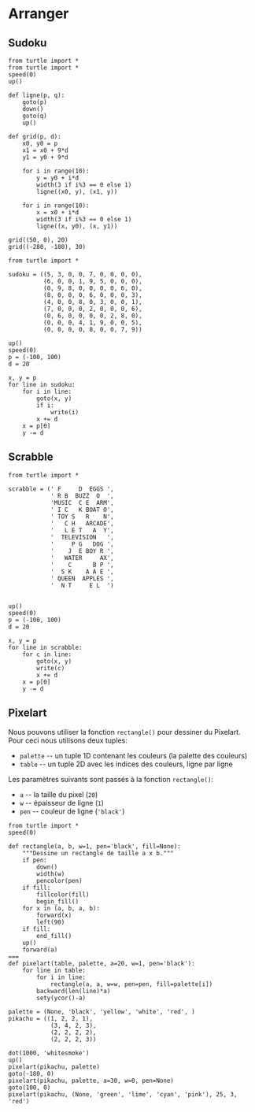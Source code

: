 # Arranger

## Sudoku

```{codeplay}
from turtle import *
from turtle import *
speed(0)
up()

def ligne(p, q):
    goto(p)
    down()
    goto(q)
    up()
    
def grid(p, d):
    x0, y0 = p
    x1 = x0 + 9*d
    y1 = y0 + 9*d

    for i in range(10):
        y = y0 + i*d
        width(3 if i%3 == 0 else 1)
        ligne((x0, y), (x1, y))

    for i in range(10):
        x = x0 + i*d
        width(3 if i%3 == 0 else 1)
        ligne((x, y0), (x, y1))
    
grid((50, 0), 20)
grid((-280, -180), 30)
```


```{codeplay}
from turtle import *

sudoku = ((5, 3, 0, 0, 7, 0, 0, 0, 0),
          (6, 0, 0, 1, 9, 5, 0, 0, 0),
          (0, 9, 8, 0, 0, 0, 0, 6, 0),
          (8, 0, 0, 0, 6, 0, 0, 0, 3),
          (4, 0, 0, 8, 0, 3, 0, 0, 1),
          (7, 0, 0, 0, 2, 0, 0, 0, 6),
          (0, 6, 0, 0, 0, 0, 2, 8, 0),
          (0, 0, 0, 4, 1, 9, 0, 0, 5),
          (0, 0, 0, 0, 8, 0, 0, 7, 9))

up()
speed(0)
p = (-100, 100)
d = 20

x, y = p
for line in sudoku:
    for i in line:
        goto(x, y)
        if i:
            write(i)
        x += d
    x = p[0]
    y -= d
```

## Scrabble

```{codeplay}
from turtle import *

scrabble = (' F     D  EGGS ',
            ' R B  BUZZ  O  ',
            'MUSIC  C E  ARM', 
            ' I C   K BOAT O',
            ' TOY S   R    N',
            '   C H   ARCADE',
            '   L E T   A  Y',
            '  TELEVISION   ',
            '     P G   DOG ',
            '    J  E BOY R ',
            '   WATER     AX',
            '    C      B P ',
            '  S K    A A E ',
            ' QUEEN  APPLES ',
            '  N T     E L  ')


up()
speed(0)
p = (-100, 100)
d = 20

x, y = p
for line in scrabble:
    for c in line:
        goto(x, y)
        write(c)
        x += d
    x = p[0]
    y -= d
```

## Pixelart

Nous pouvons utiliser la fonction `rectangle()` pour dessiner du Pixelart.
Pour ceci nous utilisons deux tuples:

- `palette` -- un tuple 1D contenant les couleurs (la palette des couleurs)
- `table` -- un tuple 2D avec les indices des couleurs, ligne par ligne

Les paramètres suivants sont passés à la fonction `rectangle()`:

- `a` -- la taille du pixel (`20`)
- `w` -- épaisseur de ligne (`1`)
- `pen` -- couleur de ligne (`'black'`)

```{codeplay}
from turtle import *
speed(0)

def rectangle(a, b, w=1, pen='black', fill=None):
    """Dessine un rectangle de taille a x b."""
    if pen:
        down()
        width(w)
        pencolor(pen)
    if fill:
        fillcolor(fill)
        begin_fill()
    for x in (a, b, a, b):
        forward(x)
        left(90)
    if fill:
        end_fill()
    up()
    forward(a)
===
def pixelart(table, palette, a=20, w=1, pen='black'):
    for line in table:
        for i in line:
            rectangle(a, a, w=w, pen=pen, fill=palette[i])
        backward(len(line)*a)
        sety(ycor()-a)

palette = (None, 'black', 'yellow', 'white', 'red', )
pikachu = ((1, 2, 2, 1),
            (3, 4, 2, 3),
            (2, 2, 2, 2),
            (2, 2, 2, 3))

dot(1000, 'whitesmoke')
up()
pixelart(pikachu, palette)
goto(-180, 0)
pixelart(pikachu, palette, a=30, w=0, pen=None)
goto(100, 0)
pixelart(pikachu, (None, 'green', 'lime', 'cyan', 'pink'), 25, 3, 'red')
```